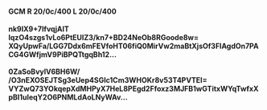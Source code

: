 #### GCM R 20/0c/400 L 20/0c/400
**nk9lX9+7IfvqjAlT**<br/>**lqzO4szgs1vLo6PtEUIZ3/kn7+BD24NeOb8RGoode8w=**<br/>**XQyUpwFa/LGG7Ddx6mFEVfoHT06fiQ0MirVw2maBtXjsOf3FlAgdOn7PACG4GWfjmV9PiBPQTtgqBh12...**<br/><br/>
**0ZaSoBvylV6BH6W/**<br/>**/O3nEXOSEJTSg3eUep4SGlc1Cm3WHOKr8v53T4PVTEI=**<br/>**VYZwQ73YOkqepXdMHPyX7HeL8PEgd2Ffoxz3MJFB1wGTitxWYqTwfxXpBI1uIeqY2O6PNMLdAoLNyWAv...**